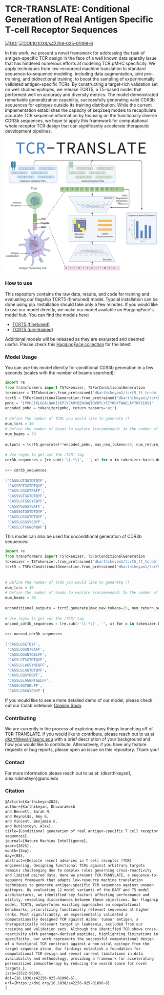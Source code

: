 # TCR-TRANSLATE: Conditional Generation of Real Antigen Specific T-cell Receptor Sequences

[![DOI](https://zenodo.org/badge/DOI/10.5281/zenodo.15068618.svg)](https://doi.org/10.5281/zenodo.15068618)
[![DOI:10.1038/s42256-025-01096-6](http://img.shields.io/badge/DOI-NatureMachineIntelligence-B31B1B.svg)](https://doi.org/10.1038/s42256-025-01096-6)

In this work, we present a novel framework for addressing the task of antigen-specific TCR design in the face
of a well known data sparsity issue that has hindered numerous efforts at modeling TCR:pMHC specificity. 
We apply techniques from low-resourced machine translation to standard sequence-to-sequence modeling, including data augmentation, 
joint pre-training, and bidirectional training, to boost the sampling of experimentally validated antigen-specific TCRs. 
By constructing a target-rich validation set on well studied epitopes, we release TCRT5, a T5-based model that performed well on accuracy and diversity
metrics. The model demonstrated remarkable generalization capability, successfully generating valid CDR3b sequences for epitopes outside 
its training distribution. While the current implementation establishes the capacity of seq2seq models to recapitulate accurate 
TCR sequence information by focusing on the functionally diverse CDR3b sequences, we hope to apply this framework for computational 
whole receptor TCR design that can significantly accelerate therapeutic development pipelines.

![](assets/tcr_translate_logo2.png)

### How to use

This repository contains the raw data, results, and code for training and evaluating our flagship TCRT5 (finetuned) model. Typcial installation can be done using pip. Installation should take only a few minutes. If you would like to use our model directly, we make our model available on HuggingFace's model hub. You can find the models here: 
 
 * [TCRT5 (finetuned)](https://huggingface.co/dkarthikeyan1/tcrt5_ft_tcrdb)
 * [TCRT5 (pre-trained)](https://huggingface.co/dkarthikeyan1/tcrt5_pre_tcrdb)

Additional models will be released as they are evaluated and deemed useful. Please check this 
[HuggingFace collection](https://huggingface.co/collections/dkarthikeyan1/tcr-translate-672d0c28f20af220669d073c) for the latest.
 
### Model Usage

You can use this model directly for conditional CDR3b generation in a few seconds (scales with the number of beams searched):

```python
import re
from transformers import T5Tokenizer, T5ForConditionalGeneration
tokenizer = T5Tokenizer.from_pretrained('dkarthikeyan1/tcrt5_ft_tcrdb')
tcrt5 = T5ForConditionalGeneration.from_pretrained("dkarthikeyan1/tcrt5_ft_tcrdb")
pmhc = "[PMHC]KLGGALQAK[SEP]YFAMYQENVAQTDVDTLYIIYRDYTWAELAYTWY[EOS]"
encoded_pmhc = tokenizer(pmhc, return_tensors='pt')

# Define the number of TCRs you would like to generate ()
num_tcrs = 10
# Define the number of beams to explore (recommended: 3x the number of TCRs)
num_beams = 30

outputs = tcrt5.generate(**encoded_pmhc, max_new_tokens=25, num_return_sequences=num_tcrs, num_beams=num_beams, return_dict_in_generate=True)

# Use regex to get out the [TCR] tag
cdr3b_sequences = [re.sub(r'\[.*\]', '', x) for x in tokenizer.batch_decode(outputs['sequences'], skip_special_tokens=True)]

>>> cdr3b_sequences

['CASSLGTGGTDTQYF',
 'CASSPGTGGTDTQYF',
 'CASSLGQGGTEAFF',
 'CASSVGTGGTDTQYF',
 'CASSLGTGGSYEQYF',
 'CASSPGQGGTEAFF',
 'CASSSGTGGTDTQYF',
 'CASSLGGGGTDTQYF',
 'CASSLGGGSYEQYF',
 'CASSLGTGGNQPQHF']
```

This model can also be used for unconditional generation of CDR3b sequences:

```python
import re
from transformers import T5Tokenizer, T5ForConditionalGeneration
tokenizer = T5Tokenizer.from_pretrained('dkarthikeyan1/tcrt5_ft_tcrdb')
tcrt5 = T5ForConditionalGeneration.from_pretrained("dkarthikeyan1/tcrt5_ft_tcrdb")


# Define the number of TCRs you would like to generate ()
num_tcrs = 10
# Define the number of beams to explore (recommended: 3x the number of TCRs)
num_beams = 30

unconditional_outputs = tcrt5.generate(max_new_tokens=25, num_return_sequences=num_tcrs, num_beams=num_beams, return_dict_in_generate=True)

# Use regex to get out the [TCR] tag
uncond_cdr3b_sequences = [re.sub(r'\[.*\]', '', x) for x in tokenizer.batch_decode(unconditional_outputs['sequences'], skip_special_tokens=True)]

>>> uncond_cdr3b_sequences

['CASSLGGETQYF',
 'CASSLGQGNTEAFF',
 'CASSLGQGNTGELFF',
 'CASSLGTSGTDTQYF',
 'CASSLGLAGSYNEQFF',
 'CASSLGLAGTDTQYF',
 'CASSLGQGYEQYF',
 'CASSLGLAGGNTGELFF',
 'CASSLGGTGELFF',
 'CASSLGQGAYEQYF']
```

If you would like to see a more detailed demo of our model, please check out our Colab notebook [Coming Soon](google.com).

### Contributing

We are currently in the process of exploring many things branching off of TCR-TRANSLATE. If you would like to contribute, please reach out to us at dkarthikeyan1@unc.edu
with a brief description of your background and how you would like to contribute. Alternatively, if you have any feature requests or bug reports, please open an issue on this repository.
Thank you!

### Contact

For more information please reach out to us at: {dkarthikeyan1, alex.rubinsteyn}@unc.edu

### Citation

```
@Article{Karthikeyan2025,
author={Karthikeyan, Dhuvarakesh
and Bennett, Sarah N.
and Reynolds, Amy G.
and Vincent, Benjamin G.
and Rubinsteyn, Alex},
title={Conditional generation of real antigen-specific T cell receptor sequences},
journal={Nature Machine Intelligence},
year={2025},
month={Sep},
day={08},
abstract={Despite recent advances in T cell receptor (TCR) engineering, designing functional TCRs against arbitrary targets remains challenging due to complex rules governing cross-reactivity and limited paired data. Here we present TCR-TRANSLATE, a sequence-to-sequence framework that adapts low-resource machine translation techniques to generate antigen-specific TCR sequences against unseen epitopes. By evaluating 12 model variants of the BART and T5 model architectures, we identified key factors affecting performance and utility, revealing discordances between these objectives. Our flagship model, TCRT5, outperforms existing approaches on computational benchmarks, prioritizing functionally relevant sequences at higher ranks. Most significantly, we experimentally validated a computationally designed TCR against Wilms' tumour antigen, a therapeutically relevant target in leukaemia, excluded from our training and validation sets. Although the identified TCR shows cross-reactivity with pathogen-derived peptides, highlighting limitations in specificity, our work represents the successful computational design of a functional TCR construct against a non-viral epitope from the target sequence alone. Our findings establish a foundation for computational TCR design and reveal current limitations in data availability and methodology, providing a framework for accelerating personalized immunotherapy by reducing the search space for novel targets.},
issn={2522-5839},
doi={10.1038/s42256-025-01096-6},
url={https://doi.org/10.1038/s42256-025-01096-6}
}
```
